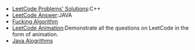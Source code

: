 - [LeetCode Problems' Solutions](https://github.com/haoel/leetcode):C++
- [LeetCode Answer](https://github.com/turingplanet/leetcode-answers):JAVA
- [Fucking Algorithm](https://github.com/labuladong/fucking-algorithm)
- [LeetCode Animation](https://github.com/MisterBooo/LeetCodeAnimation):Demonstrate all the questions on LeetCode in the form of animation.
- [Java Alogrithms](https://github.com/happygirlzt/JavaAlgorithms)
